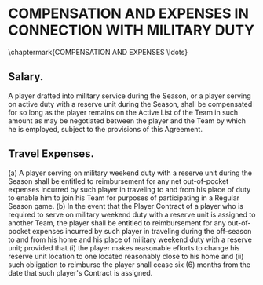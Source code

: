 # COMPENSATION AND EXPENSES IN CONNECTION WITH MILITARY DUTY
\chaptermark{COMPENSATION AND EXPENSES \ldots}

## Salary.

A player drafted into military service during the Season, or a player serving on active duty with a reserve unit during the Season, shall be compensated for so long as the player remains on the Active List of the Team in such amount as may be negotiated between the player and the Team by which he is employed, subject to the provisions of this Agreement.

## Travel Expenses.

(a) A player serving on military weekend duty with a reserve unit during the Season shall be entitled to reimbursement for any net out-of-pocket expenses incurred by such player in traveling to and from his place of duty to enable him to join his Team for purposes of participating in a Regular Season game.
(b) In the event that the Player Contract of a player who is required to serve on military weekend duty with a reserve unit is assigned to another Team, the player shall be entitled to reimbursement for any out-of-pocket expenses incurred by such player in traveling during the off-season to and from his home and his place of military weekend duty with a reserve unit; provided that (i) the player makes reasonable efforts to change his reserve unit location to one located reasonably close to his home and (ii) such obligation to reimburse the player shall cease six (6) months from the date that such player's Contract is assigned.
